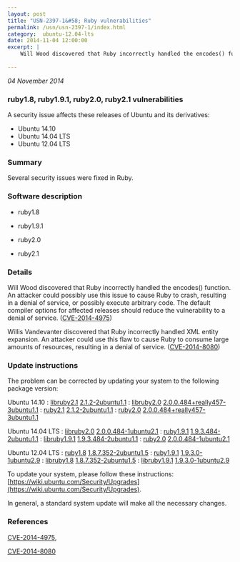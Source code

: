 ```yaml
---
layout: post
title: "USN-2397-1&#58; Ruby vulnerabilities"
permalink: /usn/usn-2397-1/index.html
category:  ubuntu-12.04-lts
date: 2014-11-04 12:00:00
excerpt: |
    Will Wood discovered that Ruby incorrectly handled the encodes() function. An attacker could possibly use this issue to cause Ruby to crash, resulting in a denial of service, or possibly execute arbitrary code. The default compiler options for affected releases should reduce the vulnerability to a denial of service. ([CVE-2014-4975](http://people.ubuntu.com/~ubuntu-security/cve/CVE-2014-4975))
    
--- 
```

 
 

*04 November 2014*

### ruby1.8, ruby1.9.1, ruby2.0, ruby2.1 vulnerabilities

A security issue affects these releases of Ubuntu and its derivatives:

* Ubuntu 14.10
* Ubuntu 14.04 LTS
* Ubuntu 12.04 LTS

### Summary

Several security issues were fixed in Ruby. 

### Software description

* ruby1.8 

* ruby1.9.1 

* ruby2.0 

* ruby2.1 

### Details

Will Wood discovered that Ruby incorrectly handled the encodes() function. An attacker could possibly use this issue to cause Ruby to crash, resulting in a denial of service, or possibly execute arbitrary code. The default compiler options for affected releases should reduce the vulnerability to a denial of service. ([CVE-2014-4975](http://people.ubuntu.com/~ubuntu-security/cve/CVE-2014-4975))

Willis Vandevanter discovered that Ruby incorrectly handled XML entity expansion. An attacker could use this flaw to cause Ruby to consume large amounts of resources, resulting in a denial of service. ([CVE-2014-8080](http://people.ubuntu.com/~ubuntu-security/cve/CVE-2014-8080)) 

### Update instructions

The problem can be corrected by updating your system to the following package version:

Ubuntu 14.10
 : [libruby2.1](https://launchpad.net/ubuntu/+source/ruby2.1) <span> [2.1.2-2ubuntu1.1](https://launchpad.net/ubuntu/+source/ruby2.1/2.1.2-2ubuntu1.1) </span> 
 : [libruby2.0](https://launchpad.net/ubuntu/+source/ruby2.0) <span> [2.0.0.484+really457-3ubuntu1.1](https://launchpad.net/ubuntu/+source/ruby2.0/2.0.0.484+really457-3ubuntu1.1) </span> 
 : [ruby2.1](https://launchpad.net/ubuntu/+source/ruby2.1) <span> [2.1.2-2ubuntu1.1](https://launchpad.net/ubuntu/+source/ruby2.1/2.1.2-2ubuntu1.1) </span> 
 : [ruby2.0](https://launchpad.net/ubuntu/+source/ruby2.0) <span> [2.0.0.484+really457-3ubuntu1.1](https://launchpad.net/ubuntu/+source/ruby2.0/2.0.0.484+really457-3ubuntu1.1) </span> 

Ubuntu 14.04 LTS
 : [libruby2.0](https://launchpad.net/ubuntu/+source/ruby2.0) <span> [2.0.0.484-1ubuntu2.1](https://launchpad.net/ubuntu/+source/ruby2.0/2.0.0.484-1ubuntu2.1) </span> 
 : [ruby1.9.1](https://launchpad.net/ubuntu/+source/ruby1.9.1) <span> [1.9.3.484-2ubuntu1.1](https://launchpad.net/ubuntu/+source/ruby1.9.1/1.9.3.484-2ubuntu1.1) </span> 
 : [libruby1.9.1](https://launchpad.net/ubuntu/+source/ruby1.9.1) <span> [1.9.3.484-2ubuntu1.1](https://launchpad.net/ubuntu/+source/ruby1.9.1/1.9.3.484-2ubuntu1.1) </span> 
 : [ruby2.0](https://launchpad.net/ubuntu/+source/ruby2.0) <span> [2.0.0.484-1ubuntu2.1](https://launchpad.net/ubuntu/+source/ruby2.0/2.0.0.484-1ubuntu2.1) </span> 

Ubuntu 12.04 LTS
 : [ruby1.8](https://launchpad.net/ubuntu/+source/ruby1.8) <span> [1.8.7.352-2ubuntu1.5](https://launchpad.net/ubuntu/+source/ruby1.8/1.8.7.352-2ubuntu1.5) </span> 
 : [ruby1.9.1](https://launchpad.net/ubuntu/+source/ruby1.9.1) <span> [1.9.3.0-1ubuntu2.9](https://launchpad.net/ubuntu/+source/ruby1.9.1/1.9.3.0-1ubuntu2.9) </span> 
 : [libruby1.8](https://launchpad.net/ubuntu/+source/ruby1.8) <span> [1.8.7.352-2ubuntu1.5](https://launchpad.net/ubuntu/+source/ruby1.8/1.8.7.352-2ubuntu1.5) </span> 
 : [libruby1.9.1](https://launchpad.net/ubuntu/+source/ruby1.9.1) <span> [1.9.3.0-1ubuntu2.9](https://launchpad.net/ubuntu/+source/ruby1.9.1/1.9.3.0-1ubuntu2.9) </span> 

To update your system, please follow these instructions: [https://wiki.ubuntu.com/Security/Upgrades](https://wiki.ubuntu.com/Security/Upgrades).

In general, a standard system update will make all the necessary changes. 

### References

 
 [CVE-2014-4975](http://people.ubuntu.com/~ubuntu-security/cve/CVE-2014-4975), 

 [CVE-2014-8080](http://people.ubuntu.com/~ubuntu-security/cve/CVE-2014-8080)
 

